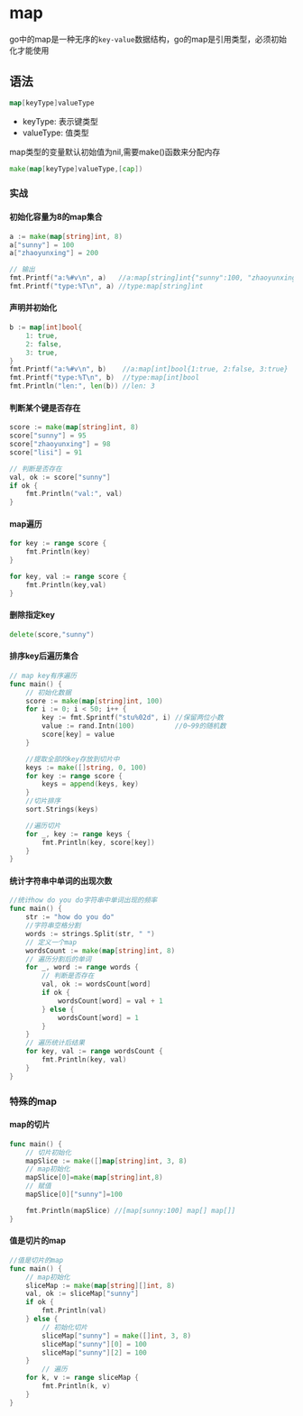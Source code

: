# map

go中的map是一种无序的`key-value`数据结构，go的map是引用类型，必须初始化才能使用

## 语法

```go
map[keyType]valueType
```
* keyType: 表示键类型
* valueType: 值类型

map类型的变量默认初始值为nil,需要make()函数来分配内存

```go
make(map[keyType]valueType,[cap])
```

### 实战

#### 初始化容量为8的map集合

```go
a := make(map[string]int, 8)
a["sunny"] = 100
a["zhaoyunxing"] = 200

// 输出
fmt.Printf("a:%#v\n", a)   //a:map[string]int{"sunny":100, "zhaoyunxing":200}
fmt.Printf("type:%T\n", a) //type:map[string]int
```

#### 声明并初始化

```go
b := map[int]bool{
    1: true,
    2: false,
    3: true,
}
fmt.Printf("a:%#v\n", b)    //a:map[int]bool{1:true, 2:false, 3:true}
fmt.Printf("type:%T\n", b)  //type:map[int]bool
fmt.Println("len:", len(b)) //len: 3
```

#### 判断某个键是否存在

```go
score := make(map[string]int, 8)
score["sunny"] = 95
score["zhaoyunxing"] = 98
score["lisi"] = 91

// 判断是否存在
val, ok := score["sunny"]
if ok {
    fmt.Println("val:", val)
}
```

#### map遍历

```go
for key := range score {
    fmt.Println(key)
}

for key, val := range score {
    fmt.Println(key,val)
}
```

#### 删除指定key

```go
delete(score,"sunny")
```

#### 排序key后遍历集合

```go
// map key有序遍历
func main() {
	// 初始化数据
	score := make(map[string]int, 100)
	for i := 0; i < 50; i++ {
		key := fmt.Sprintf("stu%02d", i) //保留两位小数
		value := rand.Intn(100)          //0~99的随机数
		score[key] = value
	}

	//提取全部的key存放到切片中
	keys := make([]string, 0, 100)
	for key := range score {
		keys = append(keys, key)
	}
	//切片排序
	sort.Strings(keys)

	//遍历切片
	for _, key := range keys {
		fmt.Println(key, score[key])
	}
}
```

#### 统计字符串中单词的出现次数

```go
//统计how do you do字符串中单词出现的频率
func main() {
	str := "how do you do"
	//字符串空格分割
	words := strings.Split(str, " ")
	// 定义一个map
	wordsCount := make(map[string]int, 8)
	// 遍历分割后的单词
	for _, word := range words {
		// 判断是否存在
		val, ok := wordsCount[word]
		if ok {
			wordsCount[word] = val + 1
		} else {
			wordsCount[word] = 1
		}
	}
	// 遍历统计后结果
	for key, val := range wordsCount {
		fmt.Println(key, val)
	}
}
```

### 特殊的map

#### map的切片

```go
func main() {
    // 切片初始化
	mapSlice := make([]map[string]int, 3, 8)
	// map初始化
	mapSlice[0]=make(map[string]int,8)
	// 赋值
	mapSlice[0]["sunny"]=100

	fmt.Println(mapSlice) //[map[sunny:100] map[] map[]]
}
```

#### 值是切片的map

```go
//值是切片的map
func main() {
	// map初始化
	sliceMap := make(map[string][]int, 8)
	val, ok := sliceMap["sunny"]
	if ok {
		fmt.Println(val)
	} else {
		// 初始化切片
		sliceMap["sunny"] = make([]int, 3, 8)
		sliceMap["sunny"][0] = 100
		sliceMap["sunny"][2] = 100
	}
        // 遍历
	for k, v := range sliceMap {
		fmt.Println(k, v)
	}
}
```